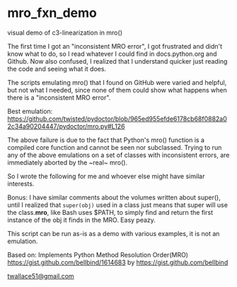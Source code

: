 # mro_fxn_demo
visual demo of c3-linearization in mro()

The first time I got an "inconsistent MRO error",  I got frustrated and didn't know what to do,
so I read whatever I could find in docs.python.org and Github.
Now also confused,  I realized that I understand quicker just reading the code and seeing what it does.

The scripts emulating mro() that I found on GitHub were varied and helpful,  but not what I needed,
since none of them could show what happens when there is a "inconsistent MRO error".

Best emulation:
https://github.com/twisted/pydoctor/blob/965ed955efde6178cb68f0882a02c34a90204447/pydoctor/mro.py#L126

The above failure is due to the fact that Python's mro() function is a compiled core function and cannot be seen nor subclassed.
Trying to run any of the above emulations on a set of classes with inconsistent errors,
are immediately aborted by the ~real~ mro().

So I wrote the following for me and whoever else might have similar interests.

Bonus:  I have similar comments about the volumes written about super(), until I realized
that `super(obj)` used in a class just means that super will use the class.__mro__, like Bash uses $PATH,
to simply find and return the first instance of the obj it finds in the MRO.
Easy peazy.

This script can be run as-is as a demo with various examples,  it is not an emulation.

Based on:
   Implements Python Method Resolution Order(MRO)
   https://gist.github.com/bellbind/1614683
   by https://gist.github.com/bellbind
   
twallace51@gmail.com
